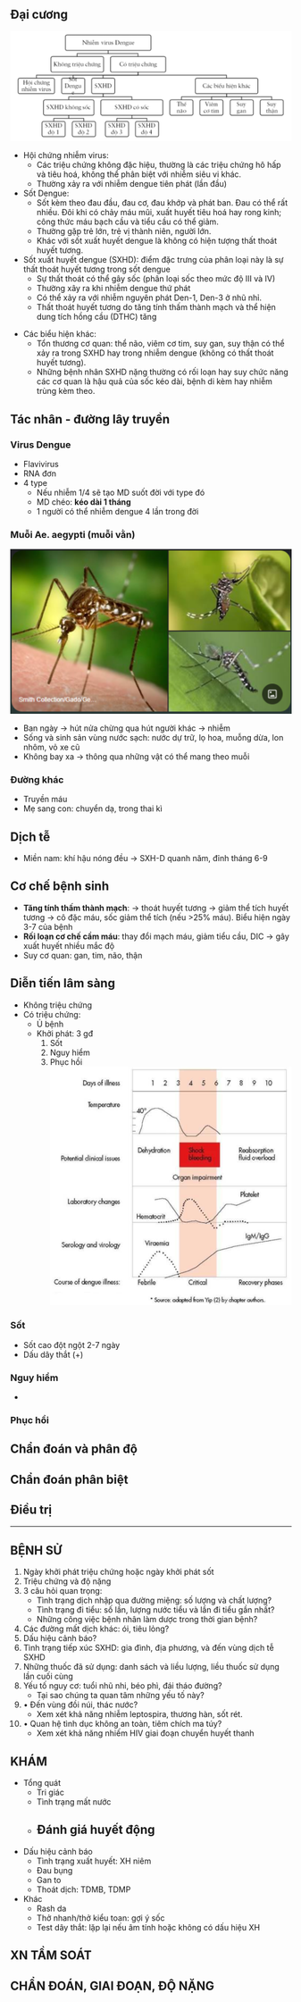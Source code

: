 ## Đại cương
![Pasted image 20230327205930.png](../../../../../200%20Files/image/Pasted%20image%2020230327205930.png)
- Hội chứng nhiễm virus:
	- Các triệu chứng không đặc hiệu, thường là các triệu chứng hô hấp và tiêu hoá, không thể phân biệt với nhiễm siêu vi khác.
	- Thường xảy ra với nhiễm dengue tiên phát (lần đầu)
- Sốt Dengue:
	- Sốt kèm theo đau đầu, đau cơ, đau khớp và phát ban. Đau có thể rất nhiều. Đôi khi có chảy máu mũi, xuất huyết tiêu hoá hay rong kinh; công thức máu bạch cầu và tiểu cầu có thể giảm.
	- Thường gặp trẻ lớn, trẻ vị thành niên, người lớn.
	- Khác với sốt xuất huyết dengue là không có hiện tượng thất thoát huyết tương.
- Sốt xuất huyết dengue (SXHD): điểm đặc trưng của phân loại này là sự thất thoát huyết tương trong sốt dengue
	- Sự thất thoát có thể gây sốc (phân loại sốc theo mức độ III và IV)
	- Thường xây ra khi nhiễm dengue thứ phát
	- Có thể xảy ra với nhiễm nguyên phát Den-1, Den-3 ở nhũ nhỉ.
	- Thất thoát huyết tương do tăng tính thấm thành mạch và thể hiện dung tích hồng cầu (DTHC) tăng
* Các biểu hiện khác:
	* Tổn thương cơ quan: thể não, viêm cơ tim, suy gan, suy thận có thể xảy ra trong SXHD hay trong nhiễm dengue (không có thất thoát huyết tương).
	* Những bệnh nhân SXHD nặng thường có rối loạn hay suy chức năng các cơ quan là hậu quả của sốc kéo dài, bệnh di kèm hay nhiễm trùng kèm theo. 

## Tác nhân - đường lây truyền
### Virus Dengue
- Flavivirus
- RNA đơn
- 4 type
	- Nếu nhiễm 1/4 sẽ tạo MD suốt đời với type đó
	- MD chéo: **kéo dài 1 tháng**
	- 1 người có thể nhiễm dengue 4 lần trong đời
### Muỗi Ae. aegypti (muỗi vằn)
![Pasted image 20230327210600.png](../../../../../200%20Files/image/Pasted%20image%2020230327210600.png)
- Ban ngày -> hút nửa chừng qua hút người khác -> nhiễm
- Sống và sinh sản vùng nước sạch: nước dự trữ, lọ hoa, muỗng dừa, lon nhôm, vỏ xe cũ
- Không bay xa -> thông qua những vật có thể mang theo muỗi
### Đường khác
- Truyền máu
- Mẹ sang con: chuyển dạ, trong thai kì

## Dịch tễ
- Miền nam: khí hậu nóng đều -> SXH-D quanh năm, đỉnh tháng 6-9

## Cơ chế bệnh sinh
- **Tăng tính thấm thành mạch**: -> thoát huyết tương -> giảm thể tích huyết tương -> cô đặc máu, sốc giảm thể tích (nếu >25% máu). Biểu hiện ngày 3-7 của bệnh
- **Rối loạn cơ chế cầm máu**: thay đổi mạch máu, giảm tiểu cầu, DIC -> gây xuất huyết nhiều mắc độ
- Suy cơ quan: gan, tim, não, thận
## Diễn tiến lâm sàng
- Không triệu chứng
- Có triệu chứng:
	- Ủ bệnh
	- Khởi phát: 3 gđ
		1. Sốt
		2. Nguy hiểm
		3. Phục hồi
![Pasted image 20230327211304.png](../../../../../200%20Files/image/Pasted%20image%2020230327211304.png)

### Sốt
- Sốt cao đột ngột 2-7 ngày
- Dấu dây thắt (+)
### Nguy hiểm
- 
### Phục hồi

## Chẩn đoán và phân độ

## Chẩn đoán phân biệt

## Điều trị

---
## BỆNH SỬ
1. Ngày khởi phát triệu chứng hoặc ngày khởi phát sốt
2. Triệu chứng và độ nặng
3. 3 câu hỏi quan trọng:
	- Tình trạng dịch nhập qua đường miệng: số lượng và chất lượng?
	- Tình trạng đi tiểu: số lần, lượng nước tiểu và lần đi tiểu gần nhất?
	- Những công việc bệnh nhân làm dược trong thời gian bệnh?
4. Các đường mất dịch khác: ói, tiêu lỏng?
5. Dấu hiệu cảnh báo?
6. Tình trạng tiếp xúc SXHD: gia đình, địa phương, và đến vùng dịch tễ SXHD
7. Những thuốc đã sử dụng: danh sách và liều lượng, liều thuốc sử dụng lần cuối cùng
8. Yếu tố nguy cơ: tuổi nhũ nhi, béo phì, đái tháo đường?
	- Tại sao chúng ta quan tâm những yếu tố này?
9. • Đến vùng đồi núi, thác nước?
	- Xem xét khả năng nhiễm leptospira, thương hàn, sốt rét.
10. • Quan hệ tình dục không an toàn, tiêm chích ma túy?
	- Xem xét khả năng nhiếm HIV giai đoạn chuyển huyết thanh
## KHÁM
- Tổng quát
	- Tri giác
	- Tình trạng mất nước
	- Đánh giá huyết động
		- 
- Dấu hiệu cảnh báo
	- Tình trạng xuất huyết: XH niêm
	- Đau bụng
	- Gan to
	- Thoát dịch: TDMB, TDMP
- Khác
	- Rash da
	- Thở nhanh/thở kiểu toan: gợi ý sốc
	- Test dây thắt: lặp lại nếu âm tính hoặc không có dấu hiệu XH
## XN TẦM SOÁT

## CHẨN ĐOÁN, GIAI ĐOẠN, ĐỘ NẶNG